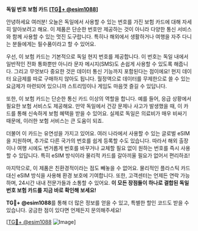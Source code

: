 **독일 번호 보험 카드 [[TG💪+ @esim1088](https://t.me/s/esim1088)]**

안녕하세요 여러분! 오늘은 독일에서 사용할 수 있는 번호를 가진 보험 카드에 대해 자세히 알아보려고 해요. 이 제품은 단순한 번호만 제공하는 것이 아니라 다양한 통신 서비스와 함께 사용할 수 있는 멋진 도구랍니다. 특히나 해외에서 생활하거나 여행을 자주 다니는 분들에게는 필수품이라고 할 수 있어요.

우선, 이 보험 카드는 기본적으로 독일 현지 번호를 제공합니다. 이 번호는 독일 내에서 일반적인 전화 통화뿐만 아니라 문자 메시지(SMS)도 손쉽게 사용할 수 있도록 해줍니다. 그리고 무엇보다 중요한 것은 데이터 통신 기능까지 포함된다는 점이에요! 현지 데이터 요금제를 따로 구매하지 않아도 됩니다. 월정액으로 데이터를 무제한으로 쓸 수 있는 요금제가 마련되어 있으니까 스트리밍이나 게임도 마음껏 즐길 수 있답니다.

또한, 이 보험 카드는 단순한 통신 카드 이상의 역할을 합니다. 예를 들어, 응급 상황에서 필요한 보험 서비스도 제공해요. 만약 독일에서 건강 문제나 사고가 발생했을 때, 이 카드를 통해 신속하게 보험 혜택을 받을 수 있어요. 실제로 독일은 의료비가 매우 비싸기 때문에, 이러한 보험 서비스는 큰 도움이 되죠.

더불어 이 카드는 유연성을 가지고 있어요. 여러 나라에서 사용할 수 있는 글로벌 eSIM을 지원하며, 추가로 다른 국가의 번호를 쉽게 등록할 수도 있습니다. 따라서 해외 출장이나 여행 시에도 번거롭게 번호를 바꾸거나 교체할 필요 없이 원하는 번호를 즉시 사용할 수 있답니다. 특히 eSIM 방식이라 물리적 카드를 갈아끼울 필요가 없어서 편리하죠!

마지막으로, 이 제품은 친환경적이라는 점도 빼놓을 수 없어요. 물리적인 플라스틱 카드 대신 eSIM 방식을 사용해 환경 보호에 기여합니다. 또한, 고객센터는 언제든 연락 가능하며, 24시간 내내 전문가들과 소통할 수 있어요. **이 모든 장점들이 하나로 결합된 독일 번호 보험 카드를 지금 바로 확인해 보세요!**

**TG💪+ @esim1088**를 통해 더 많은 정보를 얻을 수 있고, 특별한 할인 코드도 받을 수 있습니다. 궁금한 점이 있다면 언제든지 문의해주세요!

[[TG💪+ @esim1088](https://t.me/s/esim1088) ![Image](https://i.postimg.cc/Y0z9fWf4/image.png)]